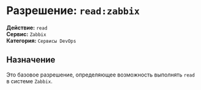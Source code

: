 # Разрешение: `read:zabbix`

**Действие:** `read`  
**Сервис:** `Zabbix`  
**Категория:** `Сервисы DevOps`

## Назначение
Это базовое разрешение, определяющее возможность выполнять `read` в системе `Zabbix`.
